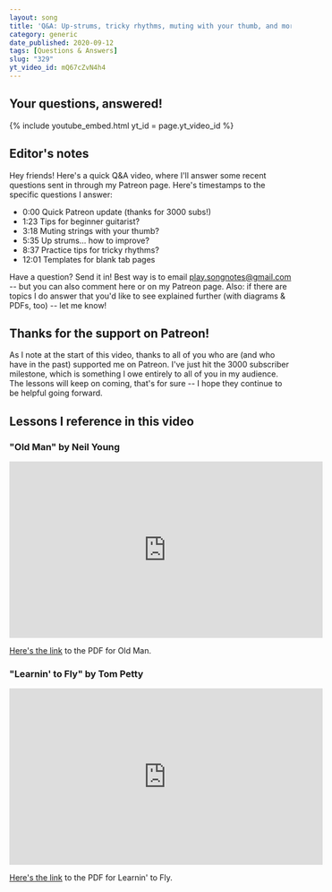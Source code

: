 ```yaml
---
layout: song
title: 'Q&A: Up-strums, tricky rhythms, muting with your thumb, and more'
category: generic
date_published: 2020-09-12
tags: [Questions & Answers]
slug: "329"
yt_video_id: mQ67cZvN4h4
---
```


<!-- patreon_lesson_available: true
patreon_lesson_url: https://www.patreon.com/posts/41023187 -->

## Your questions, answered!

{% include youtube_embed.html yt_id = page.yt_video_id %}

## Editor's notes

Hey friends! Here's a quick Q&A video, where I'll answer some recent questions sent in through my Patreon page. Here's timestamps to the specific questions I answer:

- 0:00 Quick Patreon update (thanks for 3000 subs!)
- 1:23 Tips for beginner guitarist?
- 3:18 Muting strings with your thumb?
- 5:35 Up strums... how to improve?
- 8:37 Practice tips for tricky rhythms?
- 12:01 Templates for blank tab pages

Have a question? Send it in! Best way is to email play.songnotes@gmail.com -- but you can also comment here or on my Patreon page. Also: if there are topics I do answer that you'd like to see explained further (with diagrams & PDFs, too) -- let me know!

## Thanks for the support on Patreon!

As I note at the start of this video, thanks to all of you who are (and who have in the past) supported me on Patreon. I've just hit the 3000 subscriber milestone, which is something I owe entirely to all of you in my audience. The lessons will keep on coming, that's for sure -- I hope they continue to be helpful going forward.

## Lessons I reference in this video

### "Old Man" by Neil Young

<iframe width="560" height="315" src="https://www.youtube.com/embed/RYUD3wHVZXE" frameborder="0" allow="accelerometer; autoplay; encrypted-media; gyroscope; picture-in-picture" allowfullscreen></iframe>

[Here's the link](https://playsongnotes.com/lessons/328/) to the PDF for Old Man.

### "Learnin' to Fly" by Tom Petty

<iframe width="560" height="315" src="https://www.youtube.com/embed/lanqZZq1oPg?showinfo=0" frameborder="0" allowfullscreen></iframe><br />

[Here's the link](https://playsongnotes.com/lessons/108/) to the PDF for Learnin' to Fly.
